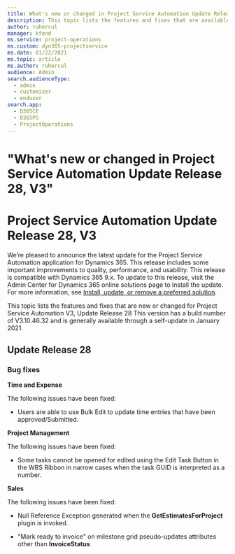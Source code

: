 ```yaml
---
title: What's new or changed in Project Service Automation Update Release 28, V3
description: This topic lists the features and fixes that are available in Project Service Automation Update Release 28, V3.
author: ruhercul
manager: kfend
ms.service: project-operations
ms.custom: dyn365-projectservice
ms.date: 01/22/2021
ms.topic: article
ms.author: ruhercul
audience: Admin
search.audienceType: 
  - admin
  - customizer
  - enduser
search.app: 
  - D365CE
  - D365PS
  - ProjectOperations
---
```




# "What's new or changed in Project Service Automation Update Release 28, V3"


Project Service Automation Update Release 28, V3
================================================

We’re pleased to announce the latest update for the Project Service Automation
application for Dynamics 365. This release includes some important improvements
to quality, performance, and usability. This release is compatible with Dynamics
365 9.x. To update to this release, visit the Admin Center for Dynamics 365
online solutions page to install the update. For more information, see [Install,
update, or remove a preferred
solution](https://docs.microsoft.com/power-platform/admin/install-remove-preferred-solution).

This topic lists the features and fixes that are new or changed for Project
Service Automation V3, Update Release 28 This version has a build number of
V3.10.46.32 and is generally available through a self-update in January 2021.

Update Release 28
-----------------

### Bug fixes

**Time and Expense**

The following issues have been fixed:

-   Users are able to use Bulk Edit to update time entries that have been
    approved/Submitted.

**Project Management**

The following issues have been fixed:

-   Some tasks cannot be opened for edited using the Edit Task Button in the WBS
    Ribbon in narrow cases when the task GUID is interpreted as a number.

**Sales**

The following issues have been fixed:

-   Null Reference Exception generated when the **GetEstimatesForProject**
    plugin is invoked.

-   "Mark ready to invoice" on milestone grid pseudo-updates attributes other
    than **InvoiceStatus**

